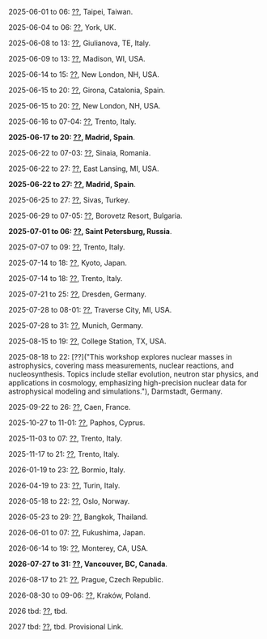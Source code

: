2025-06-01 to 06: [??](https://ipac25.org "IPAC 2025 focuses on particle accelerators, covering beam dynamics, synchrotron radiation, and accelerator technologies. Topics include linear colliders, free-electron lasers, and applications in nuclear physics and medical therapy, emphasizing advancements in accelerator design and performance."), Taipei, Taiwan.

2025-06-04 to 06: [??](https://sites.google.com/york.ac.uk/bridgce-york-2025/ "This meeting focuses on nuclear physics, covering nuclear reactions, structure, and astrophysics. Topics include neutron-rich nuclei, nucleosynthesis, and computational nuclear models, with applications in stellar evolution, emphasizing collaborative experimental and theoretical research."), York, UK.

2025-06-08 to 13: [??](https://indico.ict.inaf.it/event/2876/ "sirEN 2025 focuses on nucleosynthesis of sulfur, iron, and r-process elements, covering nuclear reactions and stellar evolution. Topics include neutron capture, supernova models, and computational astrophysics, emphasizing nuclear processes in cosmic element formation."), Giulianova, TE, Italy.

2025-06-09 to 13: [??](https://agenda.hep.wisc.edu/event/2257/), Madison, WI, USA.

2025-06-14 to 15: [??](https://www.grc.org/nuclear-chemistry-grs-conference/2025/), New London, NH, USA.

2025-06-15 to 20: [??](https://indico.icc.ub.edu/event/341/ "NIC 2025 explores nuclear astrophysics, focusing on nucleosynthesis, stellar evolution, and nuclear reactions. Topics include cosmic abundances, neutron star mergers, and computational astrophysics, with applications in understanding cosmic origins, emphasizing experimental and theoretical nuclear studies."), Girona, Catalonia, Spain.

2025-06-15 to 20: [??](https://grc.org/nuclear-chemistry-conference/2025/ "This conference focuses on nuclear chemistry with exotic beams, covering nuclear structure, reactions, and rare isotopes. Topics include superheavy elements, nuclear fission, and applications in astrophysics, emphasizing experimental advancements with next-generation beam facilities."), New London, NH, USA.

2025-06-16 to 07-04: [??](https://indico.ectstar.eu/event/250/), Trento, Italy.

**2025-06-17 to 20: [??](https://www-nds.iaea.org/nrdc/nrdc_2025/ "NRDC 2025 focuses on nuclear reaction data, covering cross-section measurements, data compilation, and evaluation. Topics include nuclear databases, reaction modeling, and applications in nuclear energy and astrophysics, emphasizing standardized data for global nuclear research."), Madrid, Spain**.

2025-06-22 to 07-03: [??](https://cssp25.nipne.ro/), Sinaia, Romania.

2025-06-22 to 27: [??](https://indico.jacow.org/event/82/ "HIAT 2025 focuses on heavy ion accelerator technology, covering beam dynamics, ion sources, and accelerator design. Topics include applications in nuclear physics, medical therapy, and materials science, emphasizing advancements in heavy ion accelerator performance and applications."), East Lansing, MI, USA.

**2025-06-22 to 27: [??](https://nd2025madrid.com "ND 2025 focuses on nuclear data, covering cross-section measurements, nuclear reaction modeling, and data evaluation. Topics include applications in nuclear energy, astrophysics, and medical isotopes, emphasizing accurate nuclear data for scientific and technological advancements."), Madrid, Spain**.

2025-06-25 to 27: [??](https://nsp2025.cumhuriyet.edu.tr/), Sivas, Turkey.

2025-06-29 to 07-05: [??](http://ntl.inrne.bas.bg/workshop/2025/), Borovetz Resort, Bulgaria.

**2025-07-01 to 06: [??](https://indico.spbu.ru/event/1/ "Nucleus-2025 focuses on nuclear and particle physics, covering nuclear reactions, quark-gluon plasma, and accelerator technologies. Topics include nuclear structure, particle detection, and applications in energy and medicine, emphasizing experimental and theoretical advancements."), Saint Petersburg, Russia**.

2025-07-07 to 09: [??](https://indico.ectstar.eu/event/237/), Trento, Italy.

2025-07-14 to 18: [??](https://www.jinaweb.org/events/2nd-irena-ukakuren-joint-workshop-advancing-nuclear-astrophysics-and-beyond "This workshop focuses on nuclear astrophysics, covering nucleosynthesis, stellar explosions, and nuclear reactions. Topics include neutron star mergers, cosmic ray production, and applications in cosmology, emphasizing experimental and theoretical advancements in nuclear astrophysical research."), Kyoto, Japan.

2025-07-14 to 18: [??](https://indico.ectstar.eu/event/238/ "This workshop focuses on ab initio nuclear theory, covering quantum many-body methods, nuclear interactions, and computational techniques. Topics include nuclear structure, reactions, and applications in astrophysics, emphasizing high-precision theoretical models for nuclear systems."), Trento, Italy.

2025-07-21 to 25: [??](https://events.hifis.net/event/2207/ "Helium 2025 focuses on helium burning in nuclear astrophysics, covering stellar nucleosynthesis, reaction rates, and underground experiments. Topics include alpha-capture reactions, applications in cosmology, emphasizing low-background nuclear measurements for astrophysical research."), Dresden, Germany.

2025-07-28 to 08-01: [??](https://indico.global/event/5668/ "This conference focuses on radioactive isotopes in astrophysics, covering nucleosynthesis, decay processes, and isotopic abundances. Topics include supernova remnants, cosmic rays, and applications in stellar evolution, emphasizing experimental and theoretical nuclear astrophysical research."), Traverse City, MI, USA.

2025-07-28 to 31: [??](https://indico.frm2.tum.de/event/540/ "This conference focuses on neutron applications in fusion and nuclear science, covering neutron scattering, reactor diagnostics, and materials testing. Topics include fusion materials, nuclear fuel cycles, and applications in energy, emphasizing neutron-based experimental techniques."), Munich, Germany.

2025-08-15 to 19: [??](https://cyclotron.tamu.edu/ntdss2025/ "NTDSS 2025 focuses on nuclear target development, covering target fabrication, thin-film techniques, and isotopic enrichment. Topics include applications in nuclear physics experiments, accelerator-based research, and astrophysics, emphasizing hands-on training in target preparation for high-precision nuclear measurements."), College Station, TX, USA.

2025-08-18 to 22: [??]("This workshop explores nuclear masses in astrophysics, covering mass measurements, nuclear reactions, and nucleosynthesis. Topics include stellar evolution, neutron star physics, and applications in cosmology, emphasizing high-precision nuclear data for astrophysical modeling and simulations."), Darmstadt, Germany.

2025-09-22 to 26: [??](https://indico.in2p3.fr/event/30430/ "EuNPC 2025 focuses on nuclear physics, covering nuclear structure, reactions, and astrophysics. Topics include exotic nuclei, nuclear fusion, and applications in energy and cosmology, emphasizing experimental and theoretical advances in nuclear science and technology."), Caen, France.

2025-10-27 to 11-01: [??](https://2025.einnconference.org "EINN 2025 focuses on electromagnetic interactions with nucleons and nuclei, covering scattering experiments, nuclear structure, and QCD. Topics include applications in particle physics and astrophysics, emphasizing experimental and theoretical studies of electromagnetic probes in nuclear science."), Paphos, Cyprus.

2025-11-03 to 07: [??](https://indico.ectstar.eu/event/246/ "This workshop explores neutron-capture reactions, covering nucleosynthesis, nuclear reaction rates, and astrophysical modeling. Topics include applications in stellar evolution, supernovae, and cosmology, emphasizing experimental and computational studies of nuclear processes in astrophysical environments."), Trento, Italy.

2025-11-17 to 21: [??](https://indico.ectstar.eu/event/247/ "ESNET 2025 explores statistical methods in nuclear physics, covering Bayesian analysis, uncertainty quantification, and experimental design. Topics include applications in nuclear reactions, astrophysics, and nuclear structure, emphasizing computational and statistical tools for nuclear experiment analysis."), Trento, Italy.

2026-01-19 to 23: [??](https://bormiomeeting.com/), Bormio, Italy.

2026-04-19 to 23: [??](https://www.physor2026.org/), Turin, Italy.

2026-05-18 to 22: [??](https://www.mn.uio.no/fysikk/english/research/news-and-events/events/conferences/gamma10/ "This workshop focuses on nuclear level density and gamma strength, covering nuclear reactions, statistical models, and spectroscopy. Topics include applications in nuclear astrophysics and reactor physics, emphasizing experimental and theoretical methods for nuclear structure analysis."), Oslo, Norway.

2026-05-23 to 29: [??](https://chep2026.phys.sc.chula.ac.th "CHEP 2026 focuses on computing in high-energy and nuclear physics, covering data analysis, simulation, and machine learning. Topics include particle detector simulations, big data processing, and AI applications, emphasizing computational tools for advancing nuclear and particle physics research."), Bangkok, Thailand.

2026-06-01 to 07: [??](https://indico.rcnp.osaka-u.ac.jp/event/2571/), Fukushima, Japan.

2026-06-14 to 19: [??](https://mpi-hd.mpg.de/mpi/de/forschung/abteilungen-und-gruppen/gespeicherte-und-gekuehlte-ionen/veranstaltungen/konferenzen "CGS 2026 focuses on capture gamma-ray spectroscopy, covering nuclear reactions, gamma decay, and nuclear structure. Topics include applications in astrophysics, nuclear energy, and medical physics, emphasizing experimental and theoretical studies of gamma-ray interactions."), Monterey, CA, USA.

**2026-07-27 to 31: [??](https://indico.triumf.ca/event/745/ "NS 2026 focuses on nuclear structure, covering shell models, nuclear interactions, and spectroscopy. Topics include applications in nuclear astrophysics, particle physics, and energy, emphasizing experimental and computational methods for understanding nuclear properties and dynamics."), Vancouver, BC, Canada**.

2026-08-17 to 21: [??](https://indico.cern.ch/event/1441702/ "This conference explores few-body problems, covering nuclear interactions, scattering theory, and quantum mechanics. Topics include applications in nuclear physics, astrophysics, and particle physics, emphasizing theoretical and computational methods for few-body system dynamics."), Prague, Czech Republic.

2026-08-30 to 09-06: [??](https://zakopane2026.ifj.edu.pl "Zakopane 2026 focuses on nuclear physics, covering nuclear structure, reactions, and astrophysics. Topics include quark-gluon plasma, nuclear spectroscopy, and neutrino physics, emphasizing experimental and theoretical advances in understanding nuclear phenomena and applications."), Kraków, Poland.

2026 tbd: [??](https://members.eps.org/blogpost/739426/News "NPA-XII 2026 focuses on nuclear astrophysics, covering nucleosynthesis, stellar evolution, and nuclear reactions. Topics include applications in supernovae, neutron stars, and cosmology, emphasizing experimental and theoretical studies of nuclear processes in astrophysical environments."), tbd.

2027 tbd: [??](https://members.eps.org/blogpost/739426/509153/Call-for-bids-European-Nuclear-Physics-Conference-2027-EuNPC-2027 "Explores advancements in nuclear physics. Topics include nuclear structure, reactions, and computational modeling, with applications in particle physics and astrophysics."), tbd. Provisional Link.

